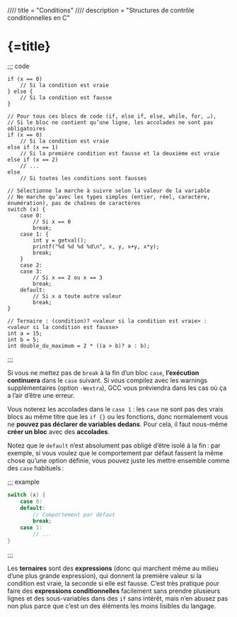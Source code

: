 //// title = "Conditions"
//// description = "Structures de contrôle conditionnelles en C"

# {=title}

;;; code
```c//linenos
if (x == 0)
	// Si la condition est vraie
} else {
	// Si la condition est fausse
}

// Pour tous ces blocs de code (if, else if, else, while, for, …),
// Si le bloc ne contient qu’une ligne, les accolades ne sont pas obligatoires
if (x == 0)
	// Si la condition est vraie
else if (x == 1)
	// Si la première condition est fausse et la deuxième est vraie
else if (x == 2)
	// ...
else
	// Si toutes les conditions sont fausses

// Sélectionne la marche à suivre selon la valeur de la variable
// Ne marche qu’avec les types simples (entier, réel, caractère, énumération), pas de chaînes de caractères
switch (x) {
	case 0:
		// Si x == 0
		break;
	case 1: {
		int y = getval();
		printf("%d %d %d %d\n", x, y, x+y, x*y);
		break;
	}
	case 2:
	case 3:
		// Si x == 2 ou x == 3
		break;
	default:
		// Si x a toute autre valeur
		break;
}

// Ternaire : (condition)? <valeur si la condition est vraie> : <valeur si la condition est fausse>
int a = 15;
int b = 5;
int double_du_maximum = 2 * ((a > b)? a : b);
```
;;;

Si vous ne mettez pas de `break` à la fin d’un bloc `case`, **l’exécution continuera** dans le `case` suivant. Si vous compilez avec les warnings supplémentaires (option `-Wextra`), GCC vous préviendra dans les cas où ça a l’air d’être une erreur.

Vous noterez les accolades dans le `case 1` : les `case` ne sont pas des vrais blocs au même titre que les `if {}` ou les fonctions, donc normalement vous ne **pouvez pas déclarer de variables dedans**. Pour cela, il faut nous-même **créer un bloc** avec des **accolades**.

Notez que le `default` n’est absolument pas obligé d’être isolé à la fin : par exemple, si vous voulez que le comportement par défaut fassent la même chose qu’une option définie, vous pouvez juste les mettre ensemble comme des `case` habituels :

;;; example
```c
switch (x) {
	case 0:
	default:
		// Comportement par défaut
		break;
	case 1:
		// ...
}
```
;;;

Les **ternaires** sont des **expressions** (donc qui marchent même au milieu d’une plus grande expression), qui donnent la première valeur si la condition est vraie, la seconde si elle est fausse. C’est très pratique pour faire des **expressions conditionnelles** facilement sans prendre plusieurs lignes et des sous-variables dans des `if` sans intérêt, mais n’en abusez pas non plus parce que c’est un des éléments les moins lisibles du langage.
